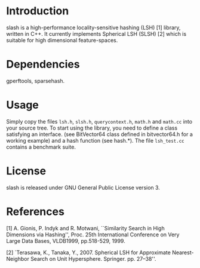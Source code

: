 # Introduction
slash is a high-performance locality-sensitive hashing (LSH) [1] library,
written in C++. It currently implements Spherical LSH (SLSH) [2] which is
suitable for high dimensional feature-spaces.

# Dependencies
gperftools, sparsehash.

# Usage
Simply copy the files `lsh.h`, `slsh.h`, `querycontext.h`, `math.h` and
`math.cc` into your source tree.
To start using the library, you need to define a class satisfying an
interface. (see BitVector64 class defined in bitvector64.h for a working
example) and a hash function (see hash.*). The file `lsh_test.cc`
contains a benchmark suite.

# License
slash is released under GNU General Public License version 3.

# References
[1]  A. Gionis, P. Indyk and R. Motwani,
``Similarity Search in High Dimensions via Hashing'',
Proc. 25th International Conference on Very Large Data Bases, VLDB1999, pp.518-529, 1999.

[2] `Terasawa, K., Tanaka, Y., 2007.
Spherical LSH for Approximate Nearest-Neighbor Search on Unit Hypersphere.
Springer. pp. 27–38''.
